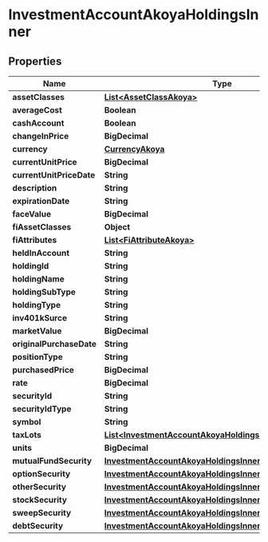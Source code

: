 

# InvestmentAccountAkoyaHoldingsInner


## Properties

| Name | Type | Description | Notes |
|------------ | ------------- | ------------- | -------------|
|**assetClasses** | [**List&lt;AssetClassAkoya&gt;**](AssetClassAkoya.md) |  |  [optional] |
|**averageCost** | **Boolean** |  |  [optional] |
|**cashAccount** | **Boolean** |  |  [optional] |
|**changeInPrice** | **BigDecimal** |  |  [optional] |
|**currency** | [**CurrencyAkoya**](CurrencyAkoya.md) |  |  [optional] |
|**currentUnitPrice** | **BigDecimal** |  |  [optional] |
|**currentUnitPriceDate** | **String** |  |  [optional] |
|**description** | **String** |  |  [optional] |
|**expirationDate** | **String** |  |  [optional] |
|**faceValue** | **BigDecimal** |  |  [optional] |
|**fiAssetClasses** | **Object** |  |  [optional] |
|**fiAttributes** | [**List&lt;FiAttributeAkoya&gt;**](FiAttributeAkoya.md) |  |  [optional] |
|**heldInAccount** | **String** |  |  [optional] |
|**holdingId** | **String** |  |  [optional] |
|**holdingName** | **String** |  |  [optional] |
|**holdingSubType** | **String** |  |  [optional] |
|**holdingType** | **String** |  |  [optional] |
|**inv401kSurce** | **String** |  |  [optional] |
|**marketValue** | **BigDecimal** |  |  [optional] |
|**originalPurchaseDate** | **String** |  |  [optional] |
|**positionType** | **String** |  |  [optional] |
|**purchasedPrice** | **BigDecimal** |  |  [optional] |
|**rate** | **BigDecimal** |  |  [optional] |
|**securityId** | **String** |  |  [optional] |
|**securityIdType** | **String** |  |  [optional] |
|**symbol** | **String** |  |  [optional] |
|**taxLots** | [**List&lt;InvestmentAccountAkoyaHoldingsInnerTaxLotsInner&gt;**](InvestmentAccountAkoyaHoldingsInnerTaxLotsInner.md) |  |  [optional] |
|**units** | **BigDecimal** |  |  [optional] |
|**mutualFundSecurity** | [**InvestmentAccountAkoyaHoldingsInnerMutualFundSecurity**](InvestmentAccountAkoyaHoldingsInnerMutualFundSecurity.md) |  |  [optional] |
|**optionSecurity** | [**InvestmentAccountAkoyaHoldingsInnerOptionSecurity**](InvestmentAccountAkoyaHoldingsInnerOptionSecurity.md) |  |  [optional] |
|**otherSecurity** | [**InvestmentAccountAkoyaHoldingsInnerOtherSecurity**](InvestmentAccountAkoyaHoldingsInnerOtherSecurity.md) |  |  [optional] |
|**stockSecurity** | [**InvestmentAccountAkoyaHoldingsInnerStockSecurity**](InvestmentAccountAkoyaHoldingsInnerStockSecurity.md) |  |  [optional] |
|**sweepSecurity** | [**InvestmentAccountAkoyaHoldingsInnerSweepSecurity**](InvestmentAccountAkoyaHoldingsInnerSweepSecurity.md) |  |  [optional] |
|**debtSecurity** | [**InvestmentAccountAkoyaHoldingsInnerDebtSecurity**](InvestmentAccountAkoyaHoldingsInnerDebtSecurity.md) |  |  [optional] |



